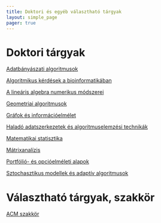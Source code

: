 ```yaml
---
title: Doktori és egyéb választható tárgyak
layout: simple_page 
pager: true 
---
```



Doktori tárgyak
=================

[Adatbányászati algoritmusok](https://portal.vik.bme.hu/kepzes/targyak/VISZD308/)

[Algoritmikus kérdések a bioinformatikában](https://portal.vik.bme.hu/kepzes/targyak/VISZD303/)

[A lineáris algebra numerikus módszerei](http://cs.bme.hu/~friedl/lanm/)

[Geometriai algoritmusok](http://www.renyi.hu/~geza/geoalg/)

[Gráfok és információelmélet](https://portal.vik.bme.hu/kepzes/targyak/VIMAD056/)

[Haladó adatszerkezetek és algoritmuselemzési technikák](http://www.cs.bme.hu/haladoadat/)

[Matematikai statisztika](https://portal.vik.bme.hu/kepzes/targyak/VISZD302/)

[Mátrixanalízis](http://cs.bme.hu/~friedl/matrix/)

[Portfólió- és opcióelméleti alapok](https://portal.vik.bme.hu/kepzes/targyak/VISZD307/)

[Sztochasztikus modellek és adaptív algoritmusok](https://portal.vik.bme.hu/kepzes/targyak/VISZDV06/)

Választható tárgyak, szakkör
===========================

[ACM szakkör](http://cs.bme.hu/acm/) 